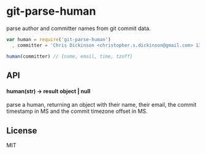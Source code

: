 # git-parse-human

parse author and committer names from git commit data.

```javascript
var human = require('git-parse-human')
  , committer = 'Chris Dickinson <christopher.s.dickinson@gmail.com> 1363906748 -0700'

human(committer) // {name, email, time, tzoff}

```

## API

#### human(str) -> result object | null

parse a human, returning an object with their name,
their email, the commit timestamp in MS and the commit
timezone offset in MS.

## License

MIT
